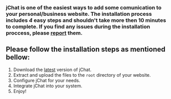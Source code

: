 ### jChat is one of the easiest ways to add some comunication to your personal/business website. The installation process includes _4_ easy steps and shouldn't take more then 10 minutes to complete. If you find any issues during the installation proccess, please [report](http://code.google.com/p/es-jchat/issues/list) them. ###

## Please follow the installation steps as mentioned bellow: ##

  1. Download the [latest](http://es-jchat.googlecode.com/files/jChat-latest.zip) version of jChat.
  1. Extract and upload the files to the `root` directory of your website.
  1. Configure jChat for your needs.
  1. Integrate jChat into your system.
  1. Enjoy!